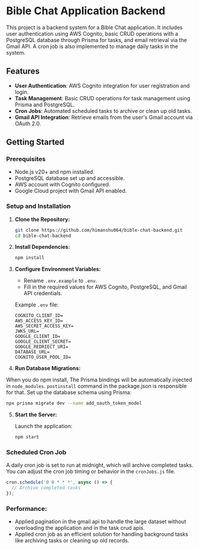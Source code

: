 
# Bible Chat Application Backend

This project is a backend system for a Bible Chat application. It includes user authentication using AWS Cognito, basic CRUD operations with a PostgreSQL database through Prisma for tasks, and email retrieval via the Gmail API. A cron job is also implemented to manage daily tasks in the system.

## Features

- **User Authentication**: AWS Cognito integration for user registration and login.
- **Task Management**: Basic CRUD operations for task management using Prisma and PostgreSQL.
- **Cron Jobs**: Automated scheduled tasks to archive or clean up old tasks.
- **Gmail API Integration**: Retrieve emails from the user's Gmail account via OAuth 2.0.

## Getting Started

### Prerequisites

- Node.js v20+ and npm installed.
- PostgreSQL database set up and accessible.
- AWS account with Cognito configured.
- Google Cloud project with Gmail API enabled.

### Setup and Installation

1. **Clone the Repository:**

   ```bash
   git clone https://github.com/himanshu064/bible-chat-backend.git
   cd bible-chat-backend
   ```

2. **Install Dependencies:**

   ```bash
   npm install
   ```

3. **Configure Environment Variables:**

   - Rename `.env.example` to `.env`.
   - Fill in the required values for AWS Cognito, PostgreSQL, and Gmail API credentials.

   Example `.env` file:
   ```env
   COGNITO_CLIENT_ID=
   AWS_ACCESS_KEY_ID=
   AWS_SECRET_ACCESS_KEY=
   JWKS_URL=
   GOOGLE_CLIENT_ID=
   GOOGLE_CLIENT_SECRET=
   GOOGLE_REDRIECT_URI=
   DATABASE_URL=
   COGNITO_USER_POOL_ID=
   ```

4. **Run Database Migrations:**

  When you do npm install, The Prisma bindings will be automatically injected in `node_modules`. `postinstall` command in the package.json is responsible for that. Set up the database schema using Prisma:

   ```bash
   npx prisma migrate dev --name add_oauth_token_model
   ```

5. **Start the Server:**

   Launch the application:

   ```bash
   npm start
   ```

### Scheduled Cron Job

A daily cron job is set to run at midnight, which will archive completed tasks. You can adjust the cron job timing or behavior in the `cronJobs.js` file.

```javascript
cron.schedule('0 0 * * *', async () => {
  // Archive completed tasks
});

```

### Performance:

- Applied pagination in the gmail api to handle the large dataset without overloading the application and in the task crud apis.
- Applied cron job as an efficient solution for handling background tasks like archiving tasks or cleaning up old records.

